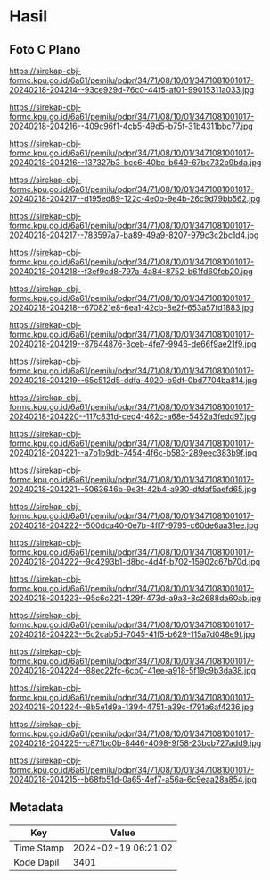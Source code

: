 # Hasil

## Foto C Plano

https://sirekap-obj-formc.kpu.go.id/6a61/pemilu/pdpr/34/71/08/10/01/3471081001017-20240218-204214--93ce929d-76c0-44f5-af01-99015311a033.jpg

https://sirekap-obj-formc.kpu.go.id/6a61/pemilu/pdpr/34/71/08/10/01/3471081001017-20240218-204216--409c96f1-4cb5-49d5-b75f-31b4311bbc77.jpg

https://sirekap-obj-formc.kpu.go.id/6a61/pemilu/pdpr/34/71/08/10/01/3471081001017-20240218-204216--137327b3-bcc6-40bc-b649-67bc732b9bda.jpg

https://sirekap-obj-formc.kpu.go.id/6a61/pemilu/pdpr/34/71/08/10/01/3471081001017-20240218-204217--d195ed89-122c-4e0b-9e4b-26c9d79bb562.jpg

https://sirekap-obj-formc.kpu.go.id/6a61/pemilu/pdpr/34/71/08/10/01/3471081001017-20240218-204217--783597a7-ba89-49a9-8207-979c3c2bc1d4.jpg

https://sirekap-obj-formc.kpu.go.id/6a61/pemilu/pdpr/34/71/08/10/01/3471081001017-20240218-204218--f3ef9cd8-797a-4a84-8752-b61fd60fcb20.jpg

https://sirekap-obj-formc.kpu.go.id/6a61/pemilu/pdpr/34/71/08/10/01/3471081001017-20240218-204218--670821e8-6ea1-42cb-8e2f-653a57fd1883.jpg

https://sirekap-obj-formc.kpu.go.id/6a61/pemilu/pdpr/34/71/08/10/01/3471081001017-20240218-204219--87644876-3ceb-4fe7-9946-de66f9ae21f9.jpg

https://sirekap-obj-formc.kpu.go.id/6a61/pemilu/pdpr/34/71/08/10/01/3471081001017-20240218-204219--65c512d5-ddfa-4020-b9df-0bd7704ba814.jpg

https://sirekap-obj-formc.kpu.go.id/6a61/pemilu/pdpr/34/71/08/10/01/3471081001017-20240218-204220--117c831d-ced4-462c-a68e-5452a3fedd97.jpg

https://sirekap-obj-formc.kpu.go.id/6a61/pemilu/pdpr/34/71/08/10/01/3471081001017-20240218-204221--a7b1b9db-7454-4f6c-b583-289eec383b9f.jpg

https://sirekap-obj-formc.kpu.go.id/6a61/pemilu/pdpr/34/71/08/10/01/3471081001017-20240218-204221--5063646b-9e3f-42b4-a930-dfdaf5aefd65.jpg

https://sirekap-obj-formc.kpu.go.id/6a61/pemilu/pdpr/34/71/08/10/01/3471081001017-20240218-204222--500dca40-0e7b-4ff7-9795-c60de6aa31ee.jpg

https://sirekap-obj-formc.kpu.go.id/6a61/pemilu/pdpr/34/71/08/10/01/3471081001017-20240218-204222--9c4293b1-d8bc-4d4f-b702-15902c67b70d.jpg

https://sirekap-obj-formc.kpu.go.id/6a61/pemilu/pdpr/34/71/08/10/01/3471081001017-20240218-204223--95c6c221-429f-473d-a9a3-8c2688da60ab.jpg

https://sirekap-obj-formc.kpu.go.id/6a61/pemilu/pdpr/34/71/08/10/01/3471081001017-20240218-204223--5c2cab5d-7045-41f5-b629-115a7d048e9f.jpg

https://sirekap-obj-formc.kpu.go.id/6a61/pemilu/pdpr/34/71/08/10/01/3471081001017-20240218-204224--88ec22fc-6cb0-41ee-a918-5f19c9b3da38.jpg

https://sirekap-obj-formc.kpu.go.id/6a61/pemilu/pdpr/34/71/08/10/01/3471081001017-20240218-204224--8b5e1d9a-1394-4751-a39c-f791a6af4236.jpg

https://sirekap-obj-formc.kpu.go.id/6a61/pemilu/pdpr/34/71/08/10/01/3471081001017-20240218-204225--c871bc0b-8446-4098-9f58-23bcb727add9.jpg

https://sirekap-obj-formc.kpu.go.id/6a61/pemilu/pdpr/34/71/08/10/01/3471081001017-20240218-204215--b68fb51d-0a65-4ef7-a56a-6c9eaa28a854.jpg


## Metadata

| Key        | Value               |
| ---------- | ------------------- |
| Time Stamp | 2024-02-19 06:21:02 |
| Kode Dapil | 3401                |




